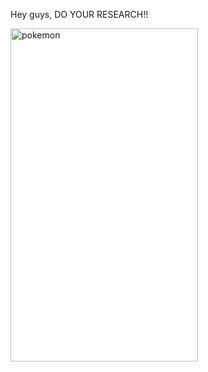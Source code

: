 Hey guys, DO YOUR RESEARCH!!

<a href="https://lab.ueda.asia/wp-content/uploads/2016/07/pokemon.gif"><img src="https://lab.ueda.asia/wp-content/uploads/2016/07/pokemon.gif" alt="pokemon" width="300" height="533" class="aligncenter size-full wp-image-1090" /></a>

